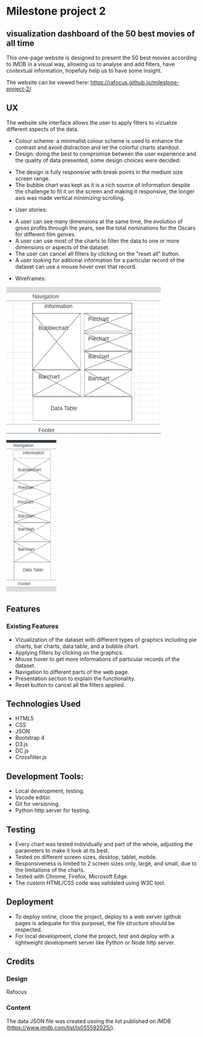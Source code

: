 # Milestone project 2
## visualization dashboard of the 50 best movies of all time

This one-page website is designed to present the 50 best movies according to IMDB in a visual way, allowing us to analyse and add filters, have contextual information, hopefuly help us to have some insight.

The website can be viewed here:
https://rafocus.github.io/milestone-project-2/

## UX

The website site interface allows the user to apply filters to vizualize different aspects of the data.

* Colour scheme: a minimalist colour scheme is used to enhance the contrast and avoid distraction and let the colorful charts standout.
* Design: doing the best to compromise between the user experience and the quality of data presented, some design choices were decided:
 - The design is fully responsive with break points in the medium size screen range.
 - The bubble chart was kept as it is a rich source of information despite the challenge to fit it on the screen and making it responsive, the longer axis was made vertical minimizing scrolling.

* User stories:

- A user can see many dimensions at the same time, the evolution of gross profits through the years, see the total nominations for the Oscars for different film genres.
- A user can use most of the charts to filter the data to one or more dimensions or aspects of the dataset.
- The user can cancel all filters by clicking on the "reset all" button.
- A user looking for aditional information for a particular record of the dataset can use a mouse hover over that record.

* Wireframes: 

<img src="static/wireframes/desktop.png" alt="desktop" height="400"/> <img src="static/wireframes/mobile.png" alt="mobile" height="400"/>

## Features

### Existing Features

* Vizualization of the dataset with different types of graphics including pie charts, bar charts, data table, and a bubble chart.
* Applying filters by clicking on the graphics.
* Mouse hover to get more informations of particular records of the dataset.
* Navigation to different parts of the web page.
* Presentation section to explain the functionality.
* Reset button to cancel all the filters applied.

## Technologies Used

* HTML5
* CSS
* JSON
* Bootstrap 4
* D3.js
* DC.js
* Crossfilter.js

## Development Tools:

* Local development, testing.
* Vscode editor.
* Git for versioning.
* Python http.server for testing.

## Testing

* Every chart was tested individually and part of the whole, adjusting the parameters to make it look at its best.
* Tested on different screen sizes, desktop, tablet, mobile.
* Responsiveness is limited to 2 screen sizes only, large, and small, due to the limitations of the charts.
* Tested with Chrome, Firefox, Microsoft Edge.
* The custom HTML/CSS code was validated using W3C tool.

## Deployment

- To deploy online, clone the project, deploy to a web server (github pages is adequate for this purpose), the file structure should be respected.
- For local development, clone the project, test and deploy with a lightweight development server like Python or Node http server.

## Credits

### Design

Rafocus

### Content

The data JSON file was created usoing the list published on IMDB (https://www.imdb.com/list/ls055592025/).